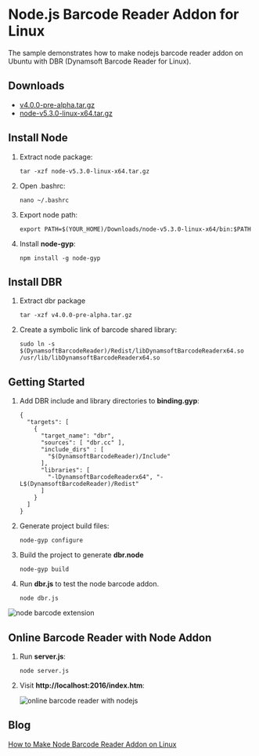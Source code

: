 # Node.js Barcode Reader Addon for Linux

The sample demonstrates how to make nodejs barcode reader addon on Ubuntu with DBR (Dynamsoft Barcode Reader for Linux).

## Downloads
* [v4.0.0-pre-alpha.tar.gz][1]
* [node-v5.3.0-linux-x64.tar.gz][2]

## Install Node
1. Extract node package:

    ```
    tar -xzf node-v5.3.0-linux-x64.tar.gz
    ```

2. Open .bashrc:

    ```
    nano ~/.bashrc
    ```

3. Export node path:

    ```
    export PATH=$(YOUR_HOME)/Downloads/node-v5.3.0-linux-x64/bin:$PATH
    ```

4. Install **node-gyp**:

    ```
    npm install -g node-gyp
    ```

## Install DBR
1. Extract dbr package

    ```
    tar -xzf v4.0.0-pre-alpha.tar.gz
    ```

2. Create a symbolic link of barcode shared library:

    ```
    sudo ln -s $(DynamsoftBarcodeReader)/Redist/libDynamsoftBarcodeReaderx64.so /usr/lib/libDynamsoftBarcodeReaderx64.so
    ```

## Getting Started
1. Add DBR include and library directories to **binding.gyp**:

    ```
    {
      "targets": [
        {
          "target_name": "dbr",
          "sources": [ "dbr.cc" ],
          "include_dirs" : [
            "$(DynamsoftBarcodeReader)/Include"
          ],
          "libraries": [
            "-lDynamsoftBarcodeReaderx64", "-L$(DynamsoftBarcodeReader)/Redist"
          ]
        }
      ]
    }
    ```

2. Generate project build files:

    ```
    node-gyp configure
    ```

3. Build the project to generate **dbr.node**

    ```
    node-gyp build
    ```

4. Run **dbr.js** to test the node barcode addon.

    ```
    node dbr.js
    ```
![node barcode extension](http://www.codepool.biz/wp-content/uploads/2015/12/node_dbr_result.png)

## Online Barcode Reader with Node Addon
1. Run **server.js**:
    
    ```
    node server.js
    ```
    
2. Visit **http://localhost:2016/index.htm**:

    ![online barcode reader with nodejs](http://www.codepool.biz/wp-content/uploads/2016/01/node-online-barcode-reader.png)

## Blog
[How to Make Node Barcode Reader Addon on Linux][3]

[1]:http://labs.dynamsoft.com/linux-barcode-reader-overview.htm
[2]:https://nodejs.org/en/download/
[3]:http://www.codepool.biz/linux-node-barcode-reader-addon.html

